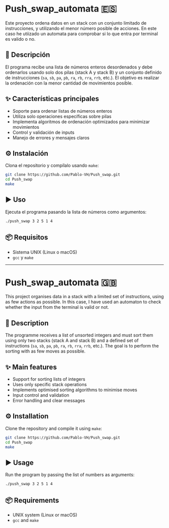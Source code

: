 # Push_swap_automata 🇪🇸
Este proyecto ordena datos en un stack con un conjunto limitado de instrucciones, y utilizando el menor número posible de acciones.
En este caso he utiizado un automata para comprobar si lo que entra por terminal es valido o no.


## 🧠 Descripción

El programa recibe una lista de números enteros desordenados y debe ordenarlos usando solo dos pilas (stack A y stack B) y un conjunto definido de instrucciones (`sa`, `sb`, `pa`, `pb`, `ra`, `rb`, `rra`, `rrb`, etc.). El objetivo es realizar la ordenación con la menor cantidad de movimientos posible.


## ✨ Características principales

- Soporte para ordenar listas de números enteros
- Utiliza solo operaciones específicas sobre pilas
- Implementa algoritmos de ordenación optimizados para minimizar movimientos
- Control y validación de inputs
- Manejo de errores y mensajes claros


## ⚙️ Instalación

Clona el repositorio y compílalo usando `make`:

```bash
git clone https://github.com/Pablo-VH/Push_swap.git
cd Push_swap
make
```

## ▶️ Uso

Ejecuta el programa pasando la lista de números como argumentos:

```bash
./push_swap 3 2 5 1 4
```


## 📦 Requisitos

- Sistema UNIX (Linux o macOS)
- `gcc` y `make`

---

# Push_swap_automata 🇬🇧

This project organises data in a stack with a limited set of instructions, using as few actions as possible.
In this case, I have used an automaton to check whether the input from the terminal is valid or not.


## 🧠 Description

The programme receives a list of unsorted integers and must sort them using only two stacks (stack A and stack B) and a defined set of instructions (`sa`, `sb`, `pa`, `pb`, `ra`, `rb`, `rra`, `rrb`, etc.). The goal is to perform the sorting with as few moves as possible.


## ✨ Main features

- Support for sorting lists of integers
- Uses only specific stack operations
- Implements optimised sorting algorithms to minimise moves
- Input control and validation
- Error handling and clear messages


## ⚙️ Installation

Clone the repository and compile it using `make`:

```bash
git clone https://github.com/Pablo-VH/Push_swap.git
cd Push_swap
make
```

## ▶️ Usage

Run the program by passing the list of numbers as arguments:

```bash
./push_swap 3 2 5 1 4
```


## 📦 Requirements

- UNIX system (Linux or macOS)
- `gcc` and `make`
